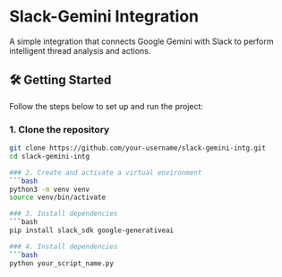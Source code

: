 # Slack-Gemini Integration

A simple integration that connects Google Gemini with Slack to perform intelligent thread analysis and actions.

## 🛠️ Getting Started

Follow the steps below to set up and run the project:

### 1. Clone the repository

```bash
git clone https://github.com/your-username/slack-gemini-intg.git
cd slack-gemini-intg

### 2. Create and activate a virtual environment
```bash
python3 -m venv venv
source venv/bin/activate

### 3. Install dependencies
```bash
pip install slack_sdk google-generativeai

### 4. Install dependencies
```bash
python your_script_name.py


